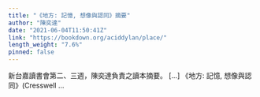 ```yaml
---
title: "《地方: 記憶, 想像與認同》摘要"
author: "陳奕達"
date: "2021-06-04T11:50:41Z"
link: "https://bookdown.org/aciddylan/place/"
length_weight: "7.6%"
pinned: false
---
```


新台嘉讀書會第二、三週，陳奕達負責之讀本摘要。 [...] 《地方: 記憶, 想像與認同》(Cresswell ...
